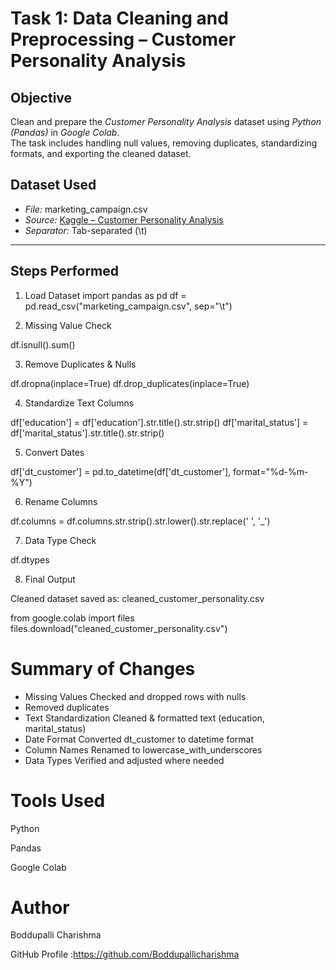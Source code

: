 #  Task 1: Data Cleaning and Preprocessing – Customer Personality Analysis


##  Objective

Clean and prepare the *Customer Personality Analysis* dataset using *Python (Pandas)* in *Google Colab*.  
The task includes handling null values, removing duplicates, standardizing formats, and exporting the cleaned dataset.


##   Dataset Used

- *File:* marketing_campaign.csv  
- *Source:* [Kaggle – Customer Personality Analysis](https://www.kaggle.com/datasets/imakash3011/customer-personality-analysis)  
- *Separator:* Tab-separated (\t)

---

##  Steps Performed

1. Load Dataset
import pandas as pd
df = pd.read_csv("marketing_campaign.csv", sep="\t")

2. Missing Value Check

df.isnull().sum()

3. Remove Duplicates & Nulls

df.dropna(inplace=True)
df.drop_duplicates(inplace=True)

4. Standardize Text Columns

df['education'] = df['education'].str.title().str.strip()
df['marital_status'] = df['marital_status'].str.title().str.strip()

5. Convert Dates

df['dt_customer'] = pd.to_datetime(df['dt_customer'], format="%d-%m-%Y")

6. Rename Columns

df.columns = df.columns.str.strip().str.lower().str.replace(' ', '_')

7. Data Type Check

df.dtypes

8. Final Output

Cleaned dataset saved as: cleaned_customer_personality.csv

from google.colab import files  
files.download("cleaned_customer_personality.csv")


#  Summary of Changes

* Missing Values	Checked and dropped rows with nulls
* 	Removed duplicates
* Text Standardization	Cleaned & formatted text (education, marital_status)
* Date Format	Converted dt_customer to datetime format
* Column Names	Renamed to lowercase_with_underscores
* Data Types	Verified and adjusted where needed

#  Tools Used

Python

Pandas

Google Colab

# Author
Boddupalli Charishma

GitHub Profile :https://github.com/Boddupallicharishma
